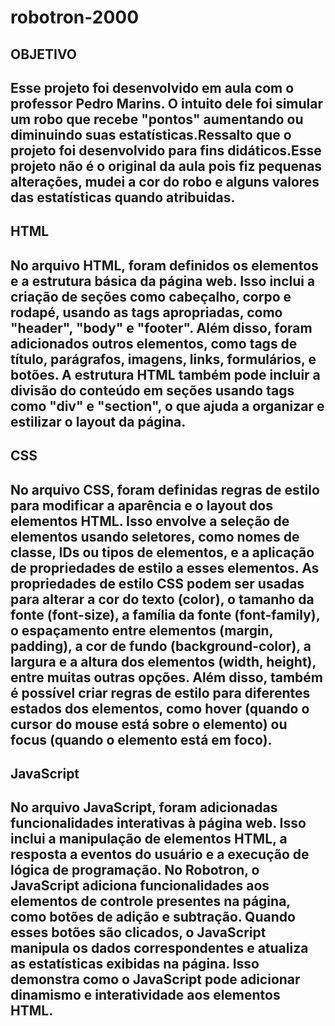 # robotron-2000

<h2>OBJETIVO<h2> Esse projeto foi desenvolvido em aula com o professor Pedro Marins. O intuito dele foi simular um robo que recebe "pontos" aumentando ou diminuindo suas estatísticas.Ressalto que o projeto foi desenvolvido para fins didáticos.Esse projeto não é o original da aula pois fiz pequenas alterações, mudei a cor do robo e alguns valores das estatísticas quando atribuidas.

<h2>HTML<h2>
No arquivo HTML, foram definidos os elementos e a estrutura básica da página web. Isso inclui a criação de seções como cabeçalho, corpo e rodapé, usando as tags apropriadas, como "header", "body" e "footer". Além disso, foram adicionados outros elementos, como tags de título, parágrafos, imagens, links, formulários, e botões.
A estrutura HTML também pode incluir a divisão do conteúdo em seções usando tags como "div" e "section", o que ajuda a organizar e estilizar o layout da página.

<h2>CSS<h2>
No arquivo CSS, foram definidas regras de estilo para modificar a aparência e o layout dos elementos HTML. Isso envolve a seleção de elementos usando seletores, como nomes de classe, IDs ou tipos de elementos, e a aplicação de propriedades de estilo a esses elementos.
As propriedades de estilo CSS podem ser usadas para alterar a cor do texto (color), o tamanho da fonte (font-size), a família da fonte (font-family), o espaçamento entre elementos (margin, padding), a cor de fundo (background-color), a largura e a altura dos elementos (width, height), entre muitas outras opções.
Além disso, também é possível criar regras de estilo para diferentes estados dos elementos, como hover (quando o cursor do mouse está sobre o elemento) ou focus (quando o elemento está em foco).

<h2>JavaScript<h2>
No arquivo JavaScript, foram adicionadas funcionalidades interativas à página web. Isso inclui a manipulação de elementos HTML, a resposta a eventos do usuário e a execução de lógica de programação.
No Robotron, o JavaScript adiciona funcionalidades aos elementos de controle presentes na página, como botões de adição e subtração. Quando esses botões são clicados, o JavaScript manipula os dados correspondentes e atualiza as estatísticas exibidas na página. Isso demonstra como o JavaScript pode adicionar dinamismo e interatividade aos elementos HTML.
